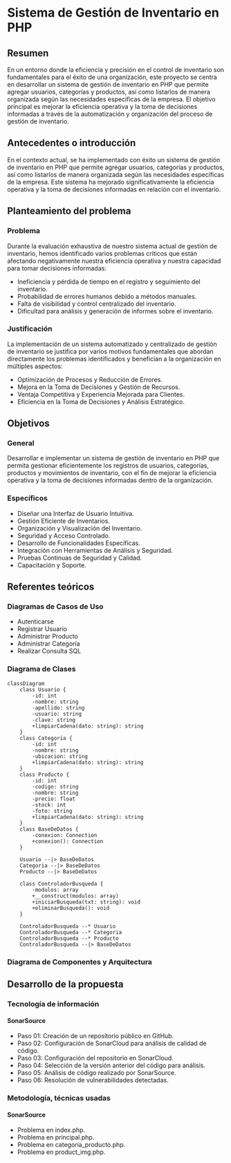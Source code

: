# Sistema de Gestión de Inventario en PHP

## Resumen

En un entorno donde la eficiencia y precisión en el control de inventario son fundamentales para el éxito de una organización, este proyecto se centra en desarrollar un sistema de gestión de inventario en PHP que permite agregar usuarios, categorías y productos, así como listarlos de manera organizada según las necesidades específicas de la empresa. El objetivo principal es mejorar la eficiencia operativa y la toma de decisiones informadas a través de la automatización y organización del proceso de gestión de inventario.

## Antecedentes o introducción

En el contexto actual, se ha implementado con éxito un sistema de gestión de inventario en PHP que permite agregar usuarios, categorías y productos, así como listarlos de manera organizada según las necesidades específicas de la empresa. Este sistema ha mejorado significativamente la eficiencia operativa y la toma de decisiones informadas en relación con el inventario.

## Planteamiento del problema

### Problema

Durante la evaluación exhaustiva de nuestro sistema actual de gestión de inventario, hemos identificado varios problemas críticos que están afectando negativamente nuestra eficiencia operativa y nuestra capacidad para tomar decisiones informadas:

- Ineficiencia y pérdida de tiempo en el registro y seguimiento del inventario.
- Probabilidad de errores humanos debido a métodos manuales.
- Falta de visibilidad y control centralizado del inventario.
- Dificultad para análisis y generación de informes sobre el inventario.

### Justificación

La implementación de un sistema automatizado y centralizado de gestión de inventario se justifica por varios motivos fundamentales que abordan directamente los problemas identificados y benefician a la organización en múltiples aspectos:

- Optimización de Procesos y Reducción de Errores.
- Mejora en la Toma de Decisiones y Gestión de Recursos.
- Ventaja Competitiva y Experiencia Mejorada para Clientes.
- Eficiencia en la Toma de Decisiones y Análisis Estratégico.

## Objetivos

### General

Desarrollar e implementar un sistema de gestión de inventario en PHP que permita gestionar eficientemente los registros de usuarios, categorías, productos y movimientos de inventario, con el fin de mejorar la eficiencia operativa y la toma de decisiones informadas dentro de la organización.

### Específicos

- Diseñar una Interfaz de Usuario Intuitiva.
- Gestión Eficiente de Inventarios.
- Organización y Visualización del Inventario.
- Seguridad y Acceso Controlado.
- Desarrollo de Funcionalidades Específicas.
- Integración con Herramientas de Análisis y Seguridad.
- Pruebas Continuas de Seguridad y Calidad.
- Capacitación y Soporte.

## Referentes teóricos

### Diagramas de Casos de Uso

- Autenticarse
- Registrar Usuario
- Administrar Producto
- Administrar Categoría
- Realizar Consulta SQL


### Diagrama de Clases

```mermaid
classDiagram
    class Usuario {
        -id: int
        -nombre: string
        -apellido: string
        -usuario: string
        -clave: string
        +limpiarCadena(dato: string): string
    }
    class Categoria {
        -id: int
        -nombre: string
        -ubicacion: string
        +limpiarCadena(dato: string): string
    }
    class Producto {
        -id: int
        -codigo: string
        -nombre: string
        -precio: float
        -stock: int
        -foto: string
        +limpiarCadena(dato: string): string
    }
    class BaseDeDatos {
        -conexion: Connection
        +conexion(): Connection
    }

    Usuario --|> BaseDeDatos
    Categoria --|> BaseDeDatos
    Producto --|> BaseDeDatos

    class ControladorBusqueda {
        -modulos: array
        +__construct(modulos: array)
        +iniciarBusqueda(txt: string): void
        +eliminarBusqueda(): void
    }

    ControladorBusqueda --* Usuario
    ControladorBusqueda --* Categoria
    ControladorBusqueda --* Producto
    ControladorBusqueda --|> BaseDeDatos
```


### Diagrama de Componentes y Arquitectura

## Desarrollo de la propuesta

### Tecnología de información

#### SonarSource

- Paso 01: Creación de un repositorio público en GitHub.
- Paso 02: Configuración de SonarCloud para análisis de calidad de código.
- Paso 03: Configuración del repositorio en SonarCloud.
- Paso 04: Selección de la versión anterior del código para análisis.
- Paso 05: Análisis de código realizado por SonarSource.
- Paso 06: Resolución de vulnerabilidades detectadas.

### Metodología, técnicas usadas

#### SonarSource

- Problema en index.php.
- Problema en principal.php.
- Problema en categoria_producto.php.
- Problema en product_img.php.